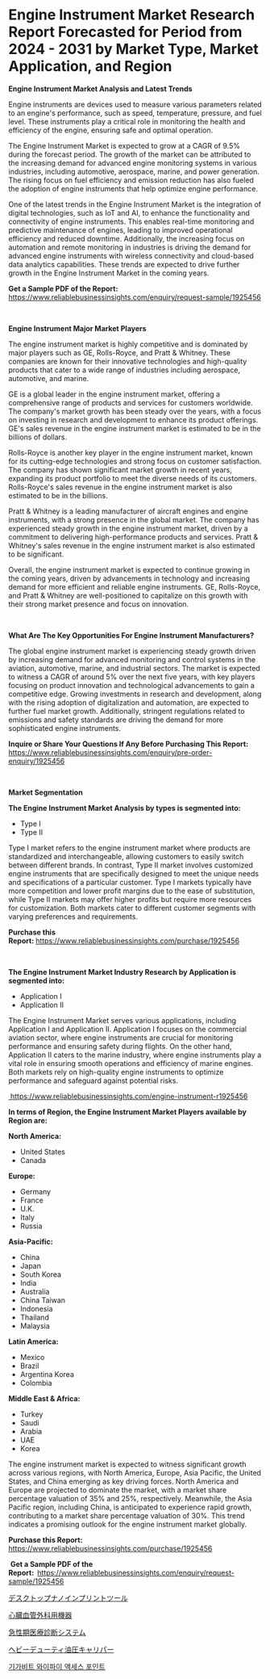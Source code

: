 <p><h1>Engine Instrument Market Research Report Forecasted for Period from 2024 -  2031 by Market Type, Market Application, and Region</h1></p><p><strong>Engine Instrument Market Analysis and Latest Trends</strong></p>
<p><p>Engine instruments are devices used to measure various parameters related to an engine's performance, such as speed, temperature, pressure, and fuel level. These instruments play a critical role in monitoring the health and efficiency of the engine, ensuring safe and optimal operation.</p><p>The Engine Instrument Market is expected to grow at a CAGR of 9.5% during the forecast period. The growth of the market can be attributed to the increasing demand for advanced engine monitoring systems in various industries, including automotive, aerospace, marine, and power generation. The rising focus on fuel efficiency and emission reduction has also fueled the adoption of engine instruments that help optimize engine performance.</p><p>One of the latest trends in the Engine Instrument Market is the integration of digital technologies, such as IoT and AI, to enhance the functionality and connectivity of engine instruments. This enables real-time monitoring and predictive maintenance of engines, leading to improved operational efficiency and reduced downtime. Additionally, the increasing focus on automation and remote monitoring in industries is driving the demand for advanced engine instruments with wireless connectivity and cloud-based data analytics capabilities. These trends are expected to drive further growth in the Engine Instrument Market in the coming years.</p></p>
<p><strong>Get a Sample PDF of the Report:&nbsp;</strong> <a href="https://www.reliablebusinessinsights.com/enquiry/request-sample/1925456">https://www.reliablebusinessinsights.com/enquiry/request-sample/1925456</a></p>
<p>&nbsp;</p>
<p><strong>Engine Instrument Major Market Players</strong></p>
<p><p>The engine instrument market is highly competitive and is dominated by major players such as GE, Rolls-Royce, and Pratt & Whitney. These companies are known for their innovative technologies and high-quality products that cater to a wide range of industries including aerospace, automotive, and marine.</p><p>GE is a global leader in the engine instrument market, offering a comprehensive range of products and services for customers worldwide. The company's market growth has been steady over the years, with a focus on investing in research and development to enhance its product offerings. GE's sales revenue in the engine instrument market is estimated to be in the billions of dollars.</p><p>Rolls-Royce is another key player in the engine instrument market, known for its cutting-edge technologies and strong focus on customer satisfaction. The company has shown significant market growth in recent years, expanding its product portfolio to meet the diverse needs of its customers. Rolls-Royce's sales revenue in the engine instrument market is also estimated to be in the billions.</p><p>Pratt & Whitney is a leading manufacturer of aircraft engines and engine instruments, with a strong presence in the global market. The company has experienced steady growth in the engine instrument market, driven by a commitment to delivering high-performance products and services. Pratt & Whitney's sales revenue in the engine instrument market is also estimated to be significant.</p><p>Overall, the engine instrument market is expected to continue growing in the coming years, driven by advancements in technology and increasing demand for more efficient and reliable engine instruments. GE, Rolls-Royce, and Pratt & Whitney are well-positioned to capitalize on this growth with their strong market presence and focus on innovation.</p></p>
<p>&nbsp;</p>
<p><strong>What Are The Key Opportunities For Engine Instrument Manufacturers?</strong></p>
<p><p>The global engine instrument market is experiencing steady growth driven by increasing demand for advanced monitoring and control systems in the aviation, automotive, marine, and industrial sectors. The market is expected to witness a CAGR of around 5% over the next five years, with key players focusing on product innovation and technological advancements to gain a competitive edge. Growing investments in research and development, along with the rising adoption of digitalization and automation, are expected to further fuel market growth. Additionally, stringent regulations related to emissions and safety standards are driving the demand for more sophisticated engine instruments.</p></p>
<p><strong>Inquire or Share Your Questions If Any Before Purchasing This Report:</strong> <a href="https://www.reliablebusinessinsights.com/enquiry/pre-order-enquiry/1925456">https://www.reliablebusinessinsights.com/enquiry/pre-order-enquiry/1925456</a></p>
<p>&nbsp;</p>
<p><strong>Market Segmentation</strong></p>
<p><strong>The Engine Instrument Market Analysis by types is segmented into:</strong></p>
<p><ul><li>Type I</li><li>Type II</li></ul></p>
<p><p>Type I market refers to the engine instrument market where products are standardized and interchangeable, allowing customers to easily switch between different brands. In contrast, Type II market involves customized engine instruments that are specifically designed to meet the unique needs and specifications of a particular customer. Type I markets typically have more competition and lower profit margins due to the ease of substitution, while Type II markets may offer higher profits but require more resources for customization. Both markets cater to different customer segments with varying preferences and requirements.</p></p>
<p><strong>Purchase this Report:&nbsp;</strong><a href="https://www.reliablebusinessinsights.com/purchase/1925456">https://www.reliablebusinessinsights.com/purchase/1925456</a></p>
<p>&nbsp;</p>
<p><strong>The Engine Instrument Market Industry Research by Application is segmented into:</strong></p>
<p><ul><li>Application I</li><li>Application II</li></ul></p>
<p><p>The Engine Instrument Market serves various applications, including Application I and Application II. Application I focuses on the commercial aviation sector, where engine instruments are crucial for monitoring performance and ensuring safety during flights. On the other hand, Application II caters to the marine industry, where engine instruments play a vital role in ensuring smooth operations and efficiency of marine engines. Both markets rely on high-quality engine instruments to optimize performance and safeguard against potential risks.</p></p>
<p><a href="https://www.reliablebusinessinsights.com/engine-instrument-r1925456">&nbsp;https://www.reliablebusinessinsights.com/engine-instrument-r1925456</a></p>
<p><strong>In terms of Region, the Engine Instrument Market Players available by Region are:</strong></p>
<p>
    <p> <strong> North America: </strong>
        <ul>
            <li>United States</li>
            <li>Canada</li>
        </ul>
        </p> 
    <p> <strong> Europe: </strong>
        <ul>
            <li>Germany</li>
            <li>France</li>
            <li>U.K.</li>
            <li>Italy</li>
            <li>Russia</li>
        </ul>
        </p> 
    <p> <strong> Asia-Pacific: </strong>
        <ul>
            <li>China</li>
            <li>Japan</li>
            <li>South Korea</li>
            <li>India</li>
            <li>Australia</li>
            <li>China Taiwan</li>
            <li>Indonesia</li>
            <li>Thailand</li>
            <li>Malaysia</li>
        </ul>
        </p> 
    <p> <strong> Latin America: </strong>
        <ul>
            <li>Mexico</li>
            <li>Brazil</li>
            <li>Argentina Korea</li>
            <li>Colombia</li>
        </ul>
        </p> 
    <p> <strong> Middle East & Africa: </strong>
        <ul>
            <li>Turkey</li>
            <li>Saudi</li>
            <li>Arabia</li>
            <li>UAE</li>
            <li>Korea</li>
        </ul>
    </p>
    </p>
<p><p>The engine instrument market is expected to witness significant growth across various regions, with North America, Europe, Asia Pacific, the United States, and China emerging as key driving forces. North America and Europe are projected to dominate the market, with a market share percentage valuation of 35% and 25%, respectively. Meanwhile, the Asia Pacific region, including China, is anticipated to experience rapid growth, contributing to a market share percentage valuation of 30%. This trend indicates a promising outlook for the engine instrument market globally.</p></p>
<p><strong>Purchase this Report: </strong><a href="https://www.reliablebusinessinsights.com/purchase/1925456">https://www.reliablebusinessinsights.com/purchase/1925456</a></p>
<p>&nbsp;<strong>Get a Sample PDF of the Report:&nbsp;&nbsp;</strong><a href="https://www.reliablebusinessinsights.com/enquiry/request-sample/1925456">https://www.reliablebusinessinsights.com/enquiry/request-sample/1925456</a></p>
<p><strong></strong></p>
<p><p><a href="https://medium.com/@adelinestar2023/%E3%83%87%E3%82%B9%E3%82%AF%E3%83%88%E3%83%83%E3%83%97%E3%83%8A%E3%83%8E%E3%82%A4%E3%83%B3%E3%83%97%E3%83%AA%E3%83%B3%E3%83%88%E3%83%84%E3%83%BC%E3%83%AB%E5%B8%82%E5%A0%B4%E3%81%AE%E5%B1%95%E6%9C%9B-%E6%A5%AD%E7%95%8C%E3%81%AE%E6%A6%82%E8%A6%81%E3%81%A8%E4%BA%88%E6%B8%AC-2024%E5%B9%B4%E3%81%8B%E3%82%892031%E5%B9%B4-85c4125f0eac">デスクトップナノインプリントツール</a></p><p><a href="https://medium.com/@colinom7865/%E5%BF%83%E8%87%93%E8%A1%80%E7%AE%A1%E5%A4%96%E7%A7%91%E3%83%87%E3%83%90%E3%82%A4%E3%82%B9%E5%B8%82%E5%A0%B4%E3%81%AE%E3%83%88%E3%83%AC%E3%83%B3%E3%83%89%E3%81%A8%E5%88%86%E6%9E%90-%E5%B0%86%E6%9D%A5%E3%81%AE%E6%88%90%E9%95%B7%E3%81%AE%E6%A9%9F%E4%BC%9A%E3%81%A8%E8%AA%B2%E9%A1%8C-2024%E5%B9%B4-2031%E5%B9%B4-439d159fd9c4">心臓血管外科用機器</a></p><p><a href="https://github.com/qwpelcjko9242629/Market-Research-Report-List-2/blob/main/8637923115878.md">急性期医療診断システム</a></p><p><a href="https://github.com/gfggqjbfys368009/Market-Research-Report-List-2/blob/main/8396336115879.md">ヘビーデューティ油圧キャリパー</a></p><p><a href="https://medium.com/@witoldadamczyk1904/%EA%B8%80%EB%A1%9C%EB%B2%8C-%EA%B8%B0%EA%B0%80%EB%B9%84%ED%8A%B8-wi-fi-%EC%95%A1%EC%84%B8%EC%8A%A4-%ED%8F%AC%EC%9D%B8%ED%8A%B8-%EC%8B%9C%EC%9E%A5-%EB%B6%80%EB%AC%B8-%EC%9C%A0%ED%98%95-%EC%9D%91%EC%9A%A9-%EB%B6%84%EC%95%BC-%EC%8B%9C%EC%9E%A5-%EC%B0%B8%EA%B0%80%EC%9E%90-%EC%A0%84%EB%9E%B5-%EC%A7%80%EC%97%AD%EB%B3%84-%EC%84%B1%EC%9E%A5-%EB%8F%99%ED%96%A5-%EB%B0%8F-%EB%AF%B8%EB%9E%98-%EC%A0%84%EB%A7%9D-2024-2031-cbbf48a4e78b">기가비트 와이파이 액세스 포인트</a></p></p>